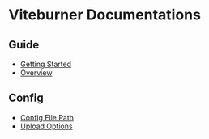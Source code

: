 # Viteburner Documentations

## Guide

- [Getting Started](../README.md)
- [Overview](guide/overview.md)

## Config

- [Config File Path](config/config-file-path.md)
- [Upload Options](config/upload-options.md)
